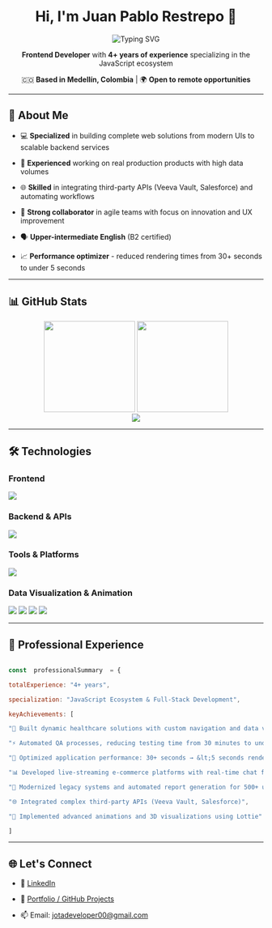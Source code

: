 
<div  align="center">

  

# Hi, I'm Juan Pablo Restrepo 👋

  

<img  src="https://readme-typing-svg.herokuapp.com?font=Fira+Code&size=22&duration=3000&pause=1000&color=9A8C98&center=true&vCenter=true&width=600&lines=Frontend+%2F+Fullstack+Developer;4%2B+Years+of+Experience;JavaScript+%7C+TypeScript+%7C+React;Building+Scalable+Web+Solutions"  alt="Typing SVG" />

  

**Frontend Developer** with **4+ years of experience** specializing in the JavaScript ecosystem

🇨🇴 **Based in Medellín, Colombia** | 🌍 **Open to remote opportunities**

  

</div>

  

---

  

## 🚀 About Me

  

- 💻 **Specialized** in building complete web solutions from modern UIs to scalable backend services

- 🔧 **Experienced** working on real production products with high data volumes

- 🌐 **Skilled** in integrating third-party APIs (Veeva Vault, Salesforce) and automating workflows

- 🤝 **Strong collaborator** in agile teams with focus on innovation and UX improvement

- 🗣️ **Upper-intermediate English** (B2 certified)

- 📈 **Performance optimizer** - reduced rendering times from 30+ seconds to under 5 seconds

  

---

  

## 📊 GitHub Stats

  

<div  align="center">

<img  height="180em"  src="https://github-readme-stats.vercel.app/api?username=Sircodr&show_icons=true&theme=buefy&hide_border=true&count_private=true" />

<img  height="180em"  src="https://github-readme-stats.vercel.app/api/top-langs/?username=Sircodr&layout=compact&theme=buefy&hide_border=true" />

  

</div>

  

<div  align="center">

<img  src="https://github-readme-streak-stats.herokuapp.com/?user=Sircodr&theme=buefy&hide_border=true" />

</div>

  

---

  

## 🛠️ Technologies

  

### Frontend

<p>

<img  src="https://skillicons.dev/icons?i=react,js,ts,html,css,tailwind,astro" />

</p>

  

### Backend & APIs

<p>

<img  src="https://skillicons.dev/icons?i=nodejs,nestjs,laravel,php,mysql" />

</p>

  

### Tools & Platforms

<p>

<img  src="https://skillicons.dev/icons?i=git,github,vscode,figma" />

</p>

  

### Data Visualization & Animation

<p>

<img  src="https://skillicons.dev/icons?i=d3" />

<img  src="https://img.shields.io/badge/Lottie-FF6B6B?style=for-the-badge&logo=lottie&logoColor=white" />

<img  src="https://img.shields.io/badge/Veeva_Vault-4A90E2?style=for-the-badge&logo=v&logoColor=white" />

<img  src="https://img.shields.io/badge/Salesforce-00A1E0?style=for-the-badge&logo=salesforce&logoColor=white" />

</p>

  

---

  

## 💼 Professional Experience

  

```javascript

const  professionalSummary  = {

totalExperience: "4+ years",

specialization: "JavaScript Ecosystem & Full-Stack Development",

keyAchievements: [

"🎯 Built dynamic healthcare solutions with custom navigation and data visualization",

"⚡ Automated QA processes, reducing testing time from 30 minutes to under 1 minute",

"🚀 Optimized application performance: 30+ seconds → &lt;5 seconds rendering time",

"📊 Developed live-streaming e-commerce platforms with real-time chat features",

"🔄 Modernized legacy systems and automated report generation for 500+ users",

"🌐 Integrated complex third-party APIs (Veeva Vault, Salesforce)",

"🎨 Implemented advanced animations and 3D visualizations using Lottie"

]
```

---


## 🌐 Let's Connect

  
- 🔗 [LinkedIn](https://www.linkedin.com/in/jota-restrepo)

- 🧪 [Portfolio / GitHub Projects](https://github.com/Sircodr)

- 📫 Email: jotadeveloper00@gmail.com

